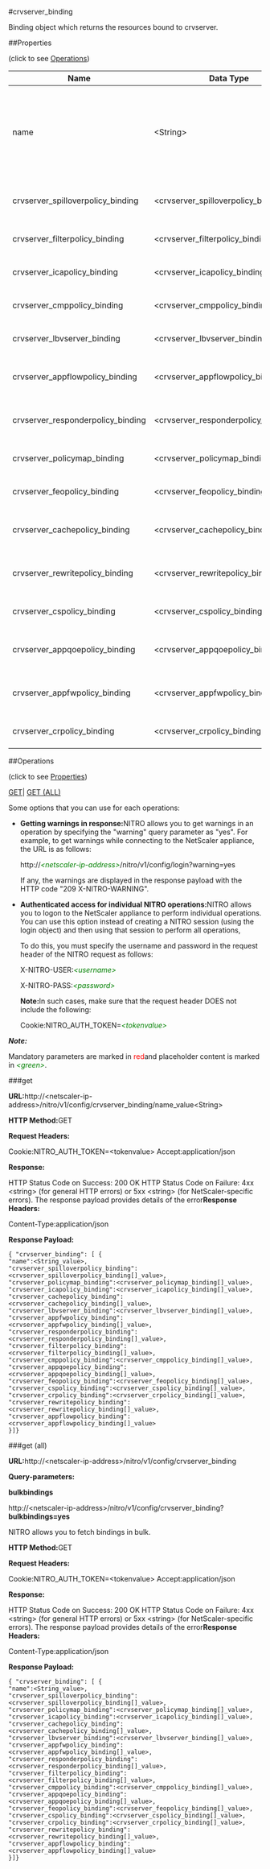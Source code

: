#crvserver_binding

Binding object which returns the resources bound to crvserver.


##Properties 
<span>(click to see [Operations](#opera))</span>


<table><thead><tr><th>Name</th><th>Data Type</th><th>Permissions</th><th>Description</th></tr></thead><tbody><tr><td>name</td><td>&lt;String></td><td>Read-write</td><td>Name of a cache redirection virtual server about which to display detailed information.<br>Minimum length = 1</td></tr><tr><td>crvserver_spilloverpolicy_binding</td><td>&lt;crvserver_spilloverpolicy_binding[]></td><td>Read-only</td><td>spilloverpolicy that can be bound to crvserver.</td></tr><tr><td>crvserver_filterpolicy_binding</td><td>&lt;crvserver_filterpolicy_binding[]></td><td>Read-only</td><td>filterpolicy that can be bound to crvserver.</td></tr><tr><td>crvserver_icapolicy_binding</td><td>&lt;crvserver_icapolicy_binding[]></td><td>Read-only</td><td>icapolicy that can be bound to crvserver.</td></tr><tr><td>crvserver_cmppolicy_binding</td><td>&lt;crvserver_cmppolicy_binding[]></td><td>Read-only</td><td>cmppolicy that can be bound to crvserver.</td></tr><tr><td>crvserver_lbvserver_binding</td><td>&lt;crvserver_lbvserver_binding[]></td><td>Read-only</td><td>lbvserver that can be bound to crvserver.</td></tr><tr><td>crvserver_appflowpolicy_binding</td><td>&lt;crvserver_appflowpolicy_binding[]></td><td>Read-only</td><td>appflowpolicy that can be bound to crvserver.</td></tr><tr><td>crvserver_responderpolicy_binding</td><td>&lt;crvserver_responderpolicy_binding[]></td><td>Read-only</td><td>responderpolicy that can be bound to crvserver.</td></tr><tr><td>crvserver_policymap_binding</td><td>&lt;crvserver_policymap_binding[]></td><td>Read-only</td><td>policymap that can be bound to crvserver.</td></tr><tr><td>crvserver_feopolicy_binding</td><td>&lt;crvserver_feopolicy_binding[]></td><td>Read-only</td><td>feopolicy that can be bound to crvserver.</td></tr><tr><td>crvserver_cachepolicy_binding</td><td>&lt;crvserver_cachepolicy_binding[]></td><td>Read-only</td><td>cachepolicy that can be bound to crvserver.</td></tr><tr><td>crvserver_rewritepolicy_binding</td><td>&lt;crvserver_rewritepolicy_binding[]></td><td>Read-only</td><td>rewritepolicy that can be bound to crvserver.</td></tr><tr><td>crvserver_cspolicy_binding</td><td>&lt;crvserver_cspolicy_binding[]></td><td>Read-only</td><td>cspolicy that can be bound to crvserver.</td></tr><tr><td>crvserver_appqoepolicy_binding</td><td>&lt;crvserver_appqoepolicy_binding[]></td><td>Read-only</td><td>appqoepolicy that can be bound to crvserver.</td></tr><tr><td>crvserver_appfwpolicy_binding</td><td>&lt;crvserver_appfwpolicy_binding[]></td><td>Read-only</td><td>appfwpolicy that can be bound to crvserver.</td></tr><tr><td>crvserver_crpolicy_binding</td><td>&lt;crvserver_crpolicy_binding[]></td><td>Read-only</td><td>crpolicy that can be bound to crvserver.</td></tr></tbody></table>
##Operations 
<span>(click to see [Properties](#prope))</span>


[GET]()| [GET (ALL)](#get-)


Some options that you can use for each operations:
<ul><li><p><b>Getting warnings in response:</b>NITRO allows you to get warnings in an operation by specifying the "warning" query parameter as "yes". For example, to get warnings while connecting to the NetScaler appliance, the URL is as follows:</p><p>http://<span style="color:green;font-style:italic;">&lt;netscaler-ip-address&gt;</span>/nitro/v1/config/login?warning=yes</p><p>If any, the warnings are displayed in the response payload with the HTTP code "209 X-NITRO-WARNING".</p></li><li><p><b>Authenticated access for individual NITRO operations:</b>NITRO allows you to logon to the NetScaler appliance to perform individual operations. You can use this option instead of creating a NITRO session (using the login object) and then using that session to perform all operations,</p><p>To do this, you must specify the username and password in the request header of the NITRO request as follows:</p><p>X-NITRO-USER:<span style="color:green;font-style:italic;">&lt;username&gt;</span></p><p>X-NITRO-PASS:<span style="color:green;font-style:italic;">&lt;password&gt;</span></p><p><b>Note:</b>In such cases, make sure that the request header DOES not include the following:</p><p>Cookie:NITRO_AUTH_TOKEN=<span style="color:green;font-style:italic;">&lt;tokenvalue&gt;</span></p></li></ul>



***Note:*** 
Mandatory parameters are marked in <span style="color:#FF0000;">red</span>and placeholder content is marked in <span style="color:green;font-style:italic">&lt;green&gt;</span>.

###get



<b>URL:</b>http://&lt;netscaler-ip-address&gt;/nitro/v1/config/crvserver_binding/name_value&lt;String&gt;
<b>HTTP Method:</b>GET
<b>Request Headers:</b>

Cookie:NITRO_AUTH_TOKEN=&lt;tokenvalue&gt;Accept:application/json

<b>Response:</b>
HTTP Status Code on Success: 200 OKHTTP Status Code on Failure: 4xx &lt;string&gt; (for general HTTP errors) or 5xx &lt;string&gt; (for NetScaler-specific errors). The response payload provides details of the error<b>Response Headers:</b>

Content-Type:application/json

<b>Response Payload: </b>```{ "crvserver_binding": [ {"name":<String_value>,"crvserver_spilloverpolicy_binding":<crvserver_spilloverpolicy_binding[]_value>,"crvserver_policymap_binding":<crvserver_policymap_binding[]_value>,"crvserver_icapolicy_binding":<crvserver_icapolicy_binding[]_value>,"crvserver_cachepolicy_binding":<crvserver_cachepolicy_binding[]_value>,"crvserver_lbvserver_binding":<crvserver_lbvserver_binding[]_value>,"crvserver_appfwpolicy_binding":<crvserver_appfwpolicy_binding[]_value>,"crvserver_responderpolicy_binding":<crvserver_responderpolicy_binding[]_value>,"crvserver_filterpolicy_binding":<crvserver_filterpolicy_binding[]_value>,"crvserver_cmppolicy_binding":<crvserver_cmppolicy_binding[]_value>,"crvserver_appqoepolicy_binding":<crvserver_appqoepolicy_binding[]_value>,"crvserver_feopolicy_binding":<crvserver_feopolicy_binding[]_value>,"crvserver_cspolicy_binding":<crvserver_cspolicy_binding[]_value>,"crvserver_crpolicy_binding":<crvserver_crpolicy_binding[]_value>,"crvserver_rewritepolicy_binding":<crvserver_rewritepolicy_binding[]_value>,"crvserver_appflowpolicy_binding":<crvserver_appflowpolicy_binding[]_value>}]}```



###get (all)



<b>URL:</b>http://&lt;netscaler-ip-address&gt;/nitro/v1/config/crvserver_binding
<b>Query-parameters:</b>
<b>bulkbindings</b>
http://&lt;netscaler-ip-address&gt;/nitro/v1/config/crvserver_binding?<b>bulkbindings=yes</b>
NITRO allows you to fetch bindings in bulk.



<b>HTTP Method:</b>GET
<b>Request Headers:</b>

Cookie:NITRO_AUTH_TOKEN=&lt;tokenvalue&gt;Accept:application/json

<b>Response:</b>
HTTP Status Code on Success: 200 OKHTTP Status Code on Failure: 4xx &lt;string&gt; (for general HTTP errors) or 5xx &lt;string&gt; (for NetScaler-specific errors). The response payload provides details of the error<b>Response Headers:</b>

Content-Type:application/json

<b>Response Payload: </b>```{ "crvserver_binding": [ {"name":<String_value>,"crvserver_spilloverpolicy_binding":<crvserver_spilloverpolicy_binding[]_value>,"crvserver_policymap_binding":<crvserver_policymap_binding[]_value>,"crvserver_icapolicy_binding":<crvserver_icapolicy_binding[]_value>,"crvserver_cachepolicy_binding":<crvserver_cachepolicy_binding[]_value>,"crvserver_lbvserver_binding":<crvserver_lbvserver_binding[]_value>,"crvserver_appfwpolicy_binding":<crvserver_appfwpolicy_binding[]_value>,"crvserver_responderpolicy_binding":<crvserver_responderpolicy_binding[]_value>,"crvserver_filterpolicy_binding":<crvserver_filterpolicy_binding[]_value>,"crvserver_cmppolicy_binding":<crvserver_cmppolicy_binding[]_value>,"crvserver_appqoepolicy_binding":<crvserver_appqoepolicy_binding[]_value>,"crvserver_feopolicy_binding":<crvserver_feopolicy_binding[]_value>,"crvserver_cspolicy_binding":<crvserver_cspolicy_binding[]_value>,"crvserver_crpolicy_binding":<crvserver_crpolicy_binding[]_value>,"crvserver_rewritepolicy_binding":<crvserver_rewritepolicy_binding[]_value>,"crvserver_appflowpolicy_binding":<crvserver_appflowpolicy_binding[]_value>}]}```



